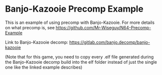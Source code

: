 # Banjo-Kazooie Precomp Example

This is an example of using precomp with Banjo-Kazooie. For more details on what precomp is, see https://github.com/Mr-Wiseguy/N64-Precomp-Example

Link to Banjo-Kazooie decomp: https://gitlab.com/banjo.decomp/banjo-kazooie

(Note that for this game, you need to copy every .elf file generated during the Banjo-Kazooie decomp build into the elf folder instead of just the single one like the linked example describes)
